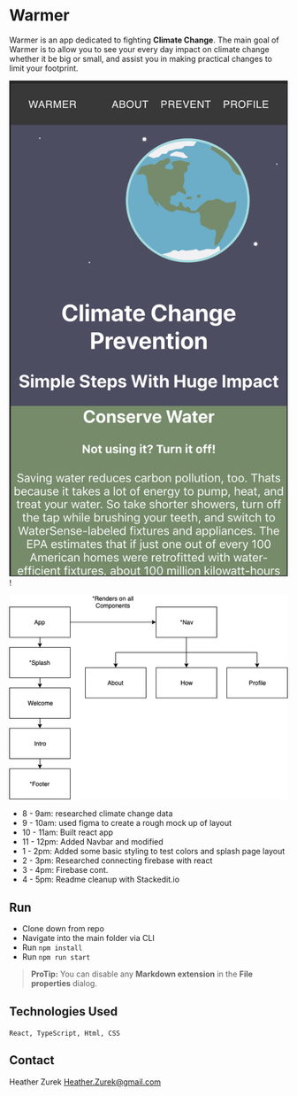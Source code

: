 # Warmer 
Warmer is an app dedicated to fighting **Climate Change**. The main goal of Warmer is to allow you to see your every day impact on climate change whether it be big or small, and assist you in making practical changes to limit your footprint.

![Component Tree](Mockup1.png)!

<!-- [Warmer](#) -->

![Component Tree](ComponentTree.png)

- 8 - 9am: researched climate change data
- 9 - 10am: used figma to create a rough mock up of layout
- 10 - 11am: Built react app
- 11 - 12pm: Added Navbar and modified
- 1 - 2pm: Added some basic styling to test colors and splash page layout
- 2 - 3pm: Researched connecting firebase with react
- 3 - 4pm:  Firebase cont.
- 4 - 5pm: Readme cleanup with Stackedit.io

## Run
 - Clone down from repo 
 - Navigate into the main folder via CLI
 - Run `npm install`
 - Run `npm run start`

> **ProTip:** You can disable any **Markdown extension** in the **File properties** dialog.

## Technologies Used
`React, TypeScript, Html, CSS`

## Contact
Heather Zurek
Heather.Zurek@gmail.com